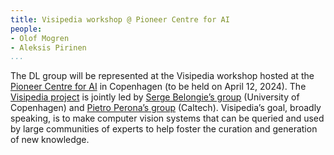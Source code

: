 ```yaml
---
title: Visipedia workshop @ Pioneer Centre for AI
people:
- Olof Mogren
- Aleksis Pirinen
...
```


The DL group will be represented at the Visipedia workshop hosted at the [Pioneer Centre for AI](https://www.aicentre.dk/) in Copenhagen (to be held on April 12, 2024). The [Visipedia project](visipedia.org) is jointly led by [Serge Belongie’s group](https://www.belongielab.org/) (University of Copenhagen) and [Pietro Perona’s group](https://www.eas.caltech.edu/people/perona) (Caltech). Visipedia’s goal, broadly speaking, is to make computer vision systems that can be queried and used by large communities of experts to help foster the curation and generation of new knowledge.

